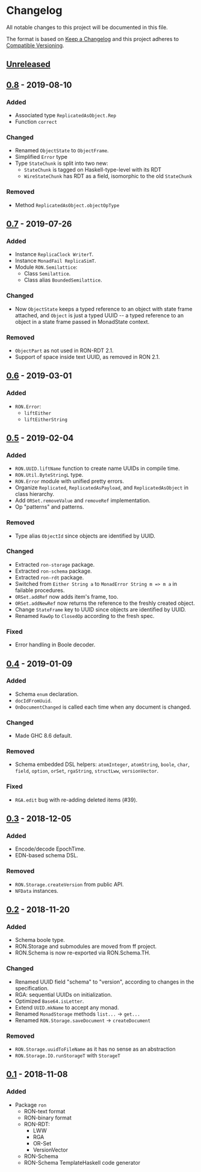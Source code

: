 # Changelog
All notable changes to this project will be documented in this file.

The format is based on [Keep a Changelog](https://keepachangelog.com/en/1.0.0)
and this project adheres to
[Compatible Versioning](https://github.com/staltz/comver).

## [Unreleased]

## [0.8] - 2019-08-10
### Added
- Associated type `ReplicatedAsObject.Rep`
- Function `correct`

### Changed
- Renamed `ObjectState` to `ObjectFrame`.
- Simplified `Error` type
- Type `StateChunk` is split into two new:
  - `StateChunk` is tagged on Haskell-type-level with its RDT
  - `WireStateChunk` has RDT as a field, isomorphic to the old `StateChunk`

### Removed
- Method `ReplicatedAsObject.objectOpType`

## [0.7] - 2019-07-26
### Added
- Instance `ReplicaClock WriterT`.
- Instance `MonadFail ReplicaSimT`.
- Module `RON.Semilattice`:
  - Class `Semilattice`.
  - Class alias `BoundedSemilattice`.

### Changed
- Now `ObjectState` keeps a typed reference to an object with state frame
  attached,
  and `Object` is just a typed UUID --
  a typed reference to an object in a state frame passed in MonadState context.

### Removed
- `ObjectPart` as not used in RON-RDT 2.1.
- Support of space inside text UUID, as removed in RON 2.1.

## [0.6] - 2019-03-01
### Added
- `RON.Error`:
  - `liftEither`
  - `liftEitherString`

## [0.5] - 2019-02-04
### Added
- `RON.UUID.liftName` function to create name UUIDs in compile time.
- `RON.Util.ByteStringL` type.
- `RON.Error` module with unified pretty errors.
- Organize `Replicated`, `ReplicatedAsPayload`, and `ReplicatedAsObject` in
  class hierarchy.
- Add `ORSet.removeValue` and `removeRef` implementation.
- Op "patterns" and patterns.

### Removed
- Type alias `ObjectId` since objects are identified by UUID.

### Changed
- Extracted `ron-storage` package.
- Extracted `ron-schema` package.
- Extracted `ron-rdt` package.
- Switched from `Either String a` to `MonadError String m => m a` in failable
  procedures.
- `ORSet.addRef` now adds item's frame, too.
- `ORSet.addNewRef` now returns the reference to the freshly created object.
- Change `StateFrame` key to UUID since objects are identified by UUID.
- Renamed `RawOp` to `ClosedOp` according to the fresh spec.

### Fixed
- Error handling in Boole decoder.

## [0.4] - 2019-01-09
### Added
- Schema `enum` declaration.
- `docIdFromUuid`.
- `OnDocumentChanged` is called each time when any document is changed.

### Changed
- Made GHC 8.6 default.

### Removed
- Schema embedded DSL helpers: `atomInteger`, `atomString`, `boole`, `char`,
  `field`, `option`, `orSet`, `rgaString`, `structLww`, `versionVector`.

### Fixed
- `RGA.edit` bug with re-adding deleted items (#39).

## [0.3] - 2018-12-05
### Added
- Encode/decode EpochTime.
- EDN-based schema DSL.

### Removed
- `RON.Storage.createVersion` from public API.
- `NFData` instances.

## [0.2] - 2018-11-20
### Added
- Schema boole type.
- RON.Storage and submodules are moved from ff project.
- RON.Schema is now re-exported via RON.Schema.TH.

### Changed
- Renamed UUID field "schema" to "version", according to changes in the
  specification.
- RGA: sequential UUIDs on initialization.
- Optimized `Base64.isLetter`.
- Extend `UUID.mkName` to accept any monad.
- Renamed `MonadStorage` methods `list...` -> `get...`
- Renamed `RON.Storage.saveDocument` -> `createDocument`

### Removed
- `RON.Storage.uuidToFileName` as it has no sense as an abstraction
- `RON.Storage.IO.runStorageT` with `StorageT`

## [0.1] - 2018-11-08
### Added
- Package `ron`
  - RON-text format
  - RON-binary format
  - RON-RDT:
    - LWW
    - RGA
    - OR-Set
    - VersionVector
  - RON-Schema
  - RON-Schema TemplateHaskell code generator

[Unreleased]: https://github.com/ff-notes/ron/compare/ron-0.8...HEAD
[0.8]: https://github.com/ff-notes/ron/compare/ron-0.7...ron-0.8
[0.7]: https://github.com/ff-notes/ron/compare/ron-0.6...ron-0.7
[0.6]: https://github.com/ff-notes/ron/compare/v0.5...ron-0.6
[0.5]: https://github.com/ff-notes/ron/compare/v0.4...v0.5
[0.4]: https://github.com/ff-notes/ron/compare/v0.3...v0.4
[0.3]: https://github.com/ff-notes/ron/compare/v0.2...v0.3
[0.2]: https://github.com/ff-notes/ron/compare/v0.1...v0.2
[0.1]: https://github.com/ff-notes/ron/tree/v0.1
